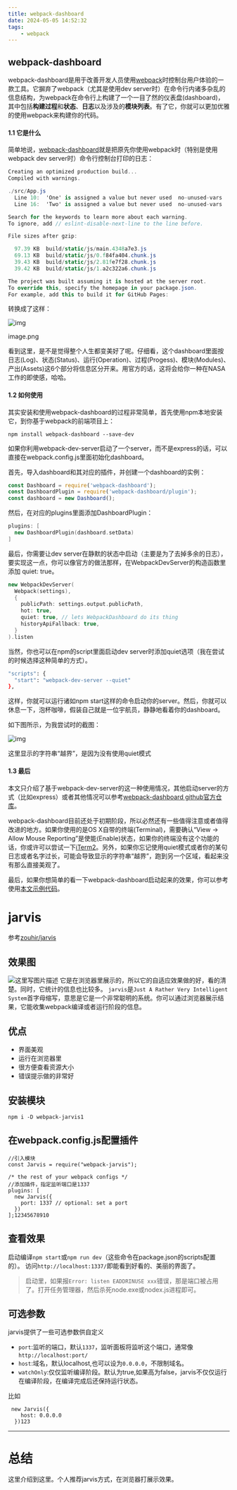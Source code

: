 ```yaml
---
title: webpack-dashboard
date: 2024-05-05 14:52:32
tags:
	- webpack
---
```

## webpack-dashboard

webpack-dashboard是用于改善开发人员使用[webpack](https://link.jianshu.com?t=http%3A%2F%2Fwebpack.github.io%2F)时控制台用户体验的一款工具。它摒弃了webpack（尤其是使用dev server时）在命令行内诸多杂乱的信息结构，为webpack在命令行上构建了一个一目了然的仪表盘(dashboard)，其中包括**构建过程**和**状态**、**日志**以及涉及的**模块列表**。有了它，你就可以更加优雅的使用webpack来构建你的代码。

#### 1.1 它是什么

简单地说，[webpack-dashboard](https://link.jianshu.com?t=https%3A%2F%2Fgithub.com%2FFormidableLabs%2Fwebpack-dashboard)就是把原先你使用webpack时（特别是使用webpack dev server时）命令行控制台打印的日志：

```csharp
Creating an optimized production build...
Compiled with warnings.

./src/App.js
  Line 10:  'One' is assigned a value but never used  no-unused-vars
  Line 16:  'Two' is assigned a value but never used  no-unused-vars

Search for the keywords to learn more about each warning.
To ignore, add // eslint-disable-next-line to the line before.

File sizes after gzip:

  97.39 KB  build/static/js/main.4348a7e3.js
  69.13 KB  build/static/js/0.f84fa404.chunk.js
  39.43 KB  build/static/js/2.81fe7f28.chunk.js
  39.42 KB  build/static/js/1.a2c322a6.chunk.js

The project was built assuming it is hosted at the server root.
To override this, specify the homepage in your package.json.
For example, add this to build it for GitHub Pages:
```

转换成了这样：

![img](https:////upload-images.jianshu.io/upload_images/1637794-41c9ce180f1a1ab1.png?imageMogr2/auto-orient/strip|imageView2/2/w/1200/format/webp)

image.png

看到这里，是不是觉得整个人生都变美好了呢。仔细看，这个dashboard里面按日志(Log)、状态(Status)、运行(Operation)、过程(Progess)、模块(Modules)、产出(Assets)这6个部分将信息区分开来。用官方的话，这将会给你一种在NASA工作的即使感，哈哈。

#### 1.2 如何使用

其实安装和使用webpack-dashboard的过程非常简单，首先使用npm本地安装它，到你基于webpack的前端项目上：

```undefined
npm install webpack-dashboard --save-dev
```

如果你利用webpack-dev-server启动了一个server，而不是express的话，可以直接在webpack.config.js里面初始化dashboard。

首先，导入dashboard和其对应的插件，并创建一个dashboard的实例：

```jsx
const Dashboard = require('webpack-dashboard');
const DashboardPlugin = require('webpack-dashboard/plugin');
const dashboard = new Dashboard();
```

然后，在对应的plugins里面添加DashboardPlugin：

```cpp
plugins: [
  new DashboardPlugin(dashboard.setData)
]
```

最后，你需要让dev server在静默的状态中启动（主要是为了去掉多余的日志），要实现这一点，你可以像官方的做法那样，在WebpackDevServer的构造函数里添加 quiet: true。

```cpp
new WebpackDevServer(
  Webpack(settings),
  {
    publicPath: settings.output.publicPath,
    hot: true,
    quiet: true, // lets WebpackDashboard do its thing
    historyApiFallback: true,
  }
).listen
```

当然，你也可以在npm的script里面启动dev server时添加quiet选项（我在尝试的时候选择这种简单的方式）。

```bash
"scripts": {
  "start": "webpack-dev-server --quiet"
},
```

这样，你就可以运行诸如npm start这样的命令启动你的server。然后，你就可以休息一下，泡杯咖啡，假装自己就是一位宇航员，静静地看着你的dashboard。

如下图所示，为我尝试时的截图：

![img](https:////upload-images.jianshu.io/upload_images/1637794-1ad7222734321c33.png?imageMogr2/auto-orient/strip|imageView2/2/w/1200/format/webp)

这里显示的字符串“越界”，是因为没有使用quiet模式

#### 1.3 最后

本文只介绍了基于webpack-dev-server的这一种使用情况，其他启动server的方式（比如express）或者其他情况可以参考[webpack-dashboard github官方仓库](https://link.jianshu.com?t=https%3A%2F%2Fgithub.com%2FFormidableLabs%2Fwebpack-dashboard)。

webpack-dashboard目前还处于初期阶段，所以必然还有一些值得注意或者值得改进的地方。如果你使用的是OS X自带的终端(Terminal)，需要确认“View → Allow Mouse Reporting”是使能(Enable)状态，如果你的终端没有这个功能的话，你或许可以尝试一下[iTerm2](https://link.jianshu.com?t=https%3A%2F%2Fwww.iterm2.com%2Findex.html)。另外，如果你忘记使用quiet模式或者你的某句日志或者名字过长，可能会导致显示的字符串“越界”，跑到另一个区域，看起来没有那么直接美观了。

最后，如果你想简单的看一下webpack-dashboard启动起来的效果，你可以参考使用[本文示例代码](https://link.jianshu.com?t=https%3A%2F%2Fgithub.com%2FYaowenjie%2FReact-learning%2Ftree%2Fmaster%2Flesson1)。

# jarvis

参考[zouhir/jarvis](https://github.com/zouhir/jarvis)

## 效果图

![这里写图片描述](https://img-blog.csdn.net/20180630233127343?watermark/2/text/aHR0cHM6Ly9ibG9nLmNzZG4ubmV0L2FjaGVueXVhbg==/font/5a6L5L2T/fontsize/400/fill/I0JBQkFCMA==/dissolve/70)
它是在浏览器里展示的，所以它的自适应效果做的好，看的清楚。同时，它统计的信息也比较多。
`jarvis`是`Just A Rather Very Intelligent System`首字母缩写，意思是它是一个非常聪明的系统。你可以通过浏览器展示结果，它能收集webpack编译或者运行阶段的信息。

## 优点

- 界面美观
- 运行在浏览器里
- 很方便查看资源大小
- 错误提示做的非常好

## 安装模块

```
npm i -D webpack-jarvis1
```

## 在webpack.config.js配置插件

```
//引入模块
const Jarvis = require("webpack-jarvis");

/* the rest of your webpack configs */
//添加插件，指定监听端口是1337
plugins: [
  new Jarvis({
    port: 1337 // optional: set a port
  })
];12345678910
```

## 查看效果

启动编译`npm start`或`npm run dev`（这些命令在package.json的scripts配置的）。
访问`http://localhost:1337/`即能看到好看的、美丽的界面了。

> 启动里，如果报`Error: listen EADDRINUSE xxx`错误，那是端口被占用了。打开任务管理器，然后杀死node.exe或nodex.js进程即可。

## 可选参数

jarvis提供了一些可选参数供自定义

- `port`:监听的端口，默认`1337`，监听面板将监听这个端口，通常像`http://localhost:port/`
- `host`:域名，默认localhost,也可以设为`0.0.0.0`，不限制域名。
- `watchOnly`:仅仅监听编译阶段。默认为true,如果高为false，jarvis不仅仅运行在编译阶段，在编译完成后还保持运行状态。

比如

```
 new Jarvis({
    host: 0.0.0.0
  })123
```

------

# 总结

这里介绍到这里。个人推荐jarvis方式，在浏览器打展示效果。